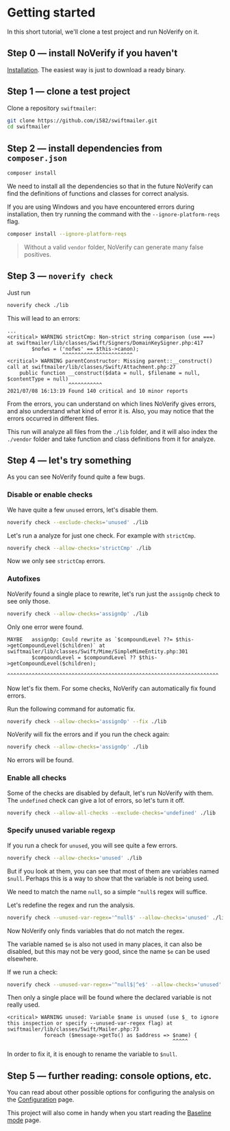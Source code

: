 # Getting started

In this short tutorial, we'll clone a test project and run NoVerify on it.


## Step 0 — install NoVerify if you haven't

[Installation](/docs/install.md). The easiest way is just to download a ready binary.


## Step 1 — clone a test project

Clone a repository `swiftmailer`:
```bash
git clone https://github.com/i582/swiftmailer.git
cd swiftmailer
```

## Step 2 — install dependencies from `composer.json`

```bash
composer install
```

We need to install all the dependencies so that in the future NoVerify can find the definitions of functions and classes for correct analysis.

If you are using Windows and you have encountered errors during installation, then try running the command with the `--ignore-platform-reqs` flag.

```bash
composer install --ignore-platform-reqs
```

> Without a valid `vendor` folder, NoVerify can generate many false positives.

## Step 3 — `noverify check`

Just run

```bash
noverify check ./lib
```

This will lead to an errors:

```
...
<critical> WARNING strictCmp: Non-strict string comparison (use ===) at swiftmailer/lib/classes/Swift/Signers/DomainKeySigner.php:417
        $nofws = ('nofws' == $this->canon);
                  ^^^^^^^^^^^^^^^^^^^^^^^
<critical> WARNING parentConstructor: Missing parent::__construct() call at swiftmailer/lib/classes/Swift/Attachment.php:27
    public function __construct($data = null, $filename = null, $contentType = null)
                    ^^^^^^^^^^^
2021/07/08 16:13:19 Found 140 critical and 10 minor reports
```

From the errors, you can understand on which lines NoVerify gives errors, and also understand what kind of error it is. Also, you may notice that the errors occurred in different files.

This run will analyze all files from the `./lib` folder, and it will also index the `./vendor` folder and take function and class definitions from it for analyze.

## Step 4 — let's try something

As you can see NoVerify found quite a few bugs.

### Disable or enable checks

We have quite a few `unused` errors, let's disable them.

```bash
noverify check --exclude-checks='unused' ./lib
```

Let's run a analyze for just one check. For example with `strictCmp`.

```bash
noverify check --allow-checks='strictCmp' ./lib
```

Now we only see `strictCmp` errors.

### Autofixes

NoVerify found a single place to rewrite, let's run just the `assignOp` check to see only those.

```bash
noverify check --allow-checks='assignOp' ./lib
```

Only one error were found.

```
MAYBE   assignOp: Could rewrite as `$compoundLevel ??= $this->getCompoundLevel($children)` at swiftmailer/lib/classes/Swift/Mime/SimpleMimeEntity.php:301
        $compoundLevel = $compoundLevel ?? $this->getCompoundLevel($children);
        ^^^^^^^^^^^^^^^^^^^^^^^^^^^^^^^^^^^^^^^^^^^^^^^^^^^^^^^^^^^^^^^^^^^^^
```

Now let's fix them. For some checks, NoVerify can automatically fix found errors.

Run the following command for automatic fix.

```bash
noverify check --allow-checks='assignOp' --fix ./lib
```

NoVerify will fix the errors and if you run the check again:

```bash
noverify check --allow-checks='assignOp' ./lib
```

No errors will be found.

### Enable all checks

Some of the checks are disabled by default, let's run NoVerify with them. The `undefined` check can give a lot of errors, so let's turn it off.

```bash
noverify check --allow-all-checks --exclude-checks='undefined' ./lib
```

### Specify unused variable regexp

If you run a check for `unused`, you will see quite a few errors. 

```bash
noverify check --allow-checks='unused' ./lib
```

But if you look at them, you can see that most of them are variables named `$null`. Perhaps this is a way to show that the variable is not being used.

We need to match the name `null`, so a simple `^null$` regex will suffice.

Let's redefine the regex and run the analysis.

```bash
noverify check --unused-var-regex='^null$' --allow-checks='unused' ./lib
```

Now NoVerify only finds variables that do not match the regex.

The variable named `$e` is also not used in many places, it can also be disabled, but this may not be very good, since the name `$e` can be used elsewhere.

If we run a check:

```bash
noverify check --unused-var-regex='^null$|^e$' --allow-checks='unused' ./lib
```

Then only a single place will be found where the declared variable is not really used.

```
<critical> WARNING unused: Variable $name is unused (use $_ to ignore this inspection or specify --unused-var-regex flag) at swiftmailer/lib/classes/Swift/Mailer.php:73
            foreach ($message->getTo() as $address => $name) {
                                                      ^^^^^
```

In order to fix it, it is enough to rename the variable to `$null`.


## Step 5 — further reading: console options, etc.

You can read about other possible options for configuring the analysis on the [Configuration](/docs/configuration.md) page.

This project will also come in handy when you start reading the [Baseline mode](/docs/baseline.md) page.



